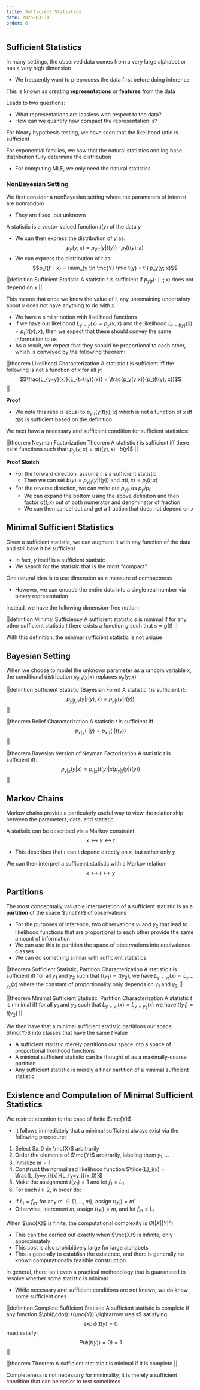 ```yaml
---
title: Sufficient Statistics
date: 2025-03-31
order: 8
---
```


## Sufficient Statistics

In many settings, the observed data comes from a very large alphabet or has a very high dimension

- We frequently want to preprocess the data first before doing inference

This is known as creating **representations** or **features** from the data

Leads to two questions:

- What representations are lossless with respect to the data?
- How can we quantify how compact the representation is?

For binary hypothesis testing, we have seen that the likelihood ratio is sufficient

For exponential families, we saw that the natural statistics and log base distribution fully determine the distribution

- For computing MLE, we only need the natural statistics

### NonBayesian Setting

We first consider a nonBayesian setting where the parameters of interest are nonrandom

- They are fixed, but unknown

A statistic is a vector-valued function $t(y)$ of the data $y$

- We can then express the distribution of $y$ as:
  $$p_y(y; x) = p_{y|t}(y|t(y)) \cdot p_t(t(y); x)$$
- We can express the distribution of $t$ as:
  $$p_t(t' | x) = \sum_{y \in \mc{Y} \mid t(y) = t'} p_y(y; x)$$

||definition Sufficient Statistic
A statistic $t$ is sufficient if $p_{y|t}(\cdot \mid \cdot; x)$ does not depend on $x$
||

This means that once we know the value of $t$, any unremaining uncertainty about $y$ does not have anything to do with $x$

- We have a similar notion with likelihood functions
- If we have our likelihood $L_{y=y}(x) = p_y(y; x)$ and the likelihood $L_{t=t(y)}(x) = p_t(t(y); x)$, then we expect that these should convey the same information to us
- As a result, we expect that they should be proportional to each other, which is conveyed by the following theorem:

||theorem Likelihood Characterization
A statistic $t$ is sufficient iff the following is not a function of $x$ for all $y$:
$$\frac{L_{y=y}(x)}{L_{t=t(y)}(x)} = \frac{p_y(y;x)}{p_t(t(y); x)}$$
||

**Proof**

- We note this ratio is equal to $p_{y|t}(y|t(y); x)$ which is not a function of $x$ iff $t(y)$ is sufficient based on the definition

We next have a necessary and sufficient condition for sufficient statistics:

||theorem Neyman Factorization Theorem
A statistic $t$ is sufficient iff there exist functions such that:
$p_y(y; x) = a(t(y), x) \cdot b(y)$$
||

**Proof Sketch**

- For the forward direction, assume $t$ is a sufficient statistic
  - Then we can set $b(y) = p_{y|t}(y|t(y))$ and $a(t, x) = p_t(t; x)$
- For the reverse direction, we can write out $p_{y|t}$ as $p_y / p_t$
  - We can expand the bottom using the above definition and then factor $a(t, x)$ out of both numerator and denominator of fraction
  - We can then cancel out and get a fraction that does not depend on $x$

## Minimal Sufficient Statistics

Given a sufficient statistic, we can augment it with any function of the data and still have it be sufficient

- In fact, $y$ itself is a sufficient statistic
- We search for the statistic that is the most "compact"

One natural idea is to use dimension as a measure of compactness

- However, we can encode the entire data into a single real number via binary representation

Instead, we have the following dimension-free notion:

||definition Minimal Sufficiency
A sufficient statistic $s$ is minimal if for any other sufficient statistic $t$ there exists a function $g$ such that $s = g(t)$
||

With this definition, the minimal sufficient statistic is not unique

## Bayesian Setting

When we choose to model the unknown parameter as a random variable $x$, the conditional distribution $p_{y|x}(y|x)$ replaces $p_y(y; x)$

||definition Sufficient Statistic (Bayesian Form)
A statistic $t$ is sufficient if:
$$p_{y|t, x}(y|t(y), x) = p_{y|t}(y|t(y))$$
||

||theorem Belief Characterization
A statistic $t$ is sufficient iff:
$$p_{x|y}(\cdot | y) = p_{x|t}(\cdot | t(y))$$
||

||theorem Bayesian Version of Neyman Factorization
A statistic $t$ is sufficient iff:
$$p_{y|x}(y|x) = p_{t|x}(t(y)|x) p_{y|t}(y|t(y))$$
||

## Markov Chains

Markov chains provide a particularly useful way to view the relationship between the parameters, data, and statistic

A statistic can be described via a Markov constraint:
$$x \leftrightarrow y \leftrightarrow t$$

- This describes that $t$ can't depend directly on $x$, but rather only $y$

We can then interpret a sufficeint statistic with a Markov relation:
$$x \leftrightarrow t \leftrightarrow y$$

## Partitions

The most conceptually valuable interpretation of a sufficient statistic is as a **partition** of the space $\mc{Y}$ of observations

- For the purposes of inference, two observations $y_1$ and $y_2$ that lead to likelihood functions that are proportional to each other provide the same amount of information
- We can use this to partition the space of observations into equivalence classes
- We can do something similar with sufficient statistics

||theorem Sufficient Statistic, Partition Characterization
A statistic $t$ is sufficient iff for all $y_1$ and $y_2$ such that $t(y_1) = t(y_2)$, we have $L_{y=y_1}(x) \propto L_{y=y_2}(x)$ where the constant of proportionality only depends on $y_1$ and $y_2$
||

||theorem Minimal Sufficient Statistic, Partition Characterization
A statistic $t$ is minimal iff for all $y_1$ and $y_2$ such that $L_{y=y_1}(x) \propto L_{y=y_2}(x)$ we have $t(y_1) = t(y_2)$
||

We then have that a minimal sufficient statistic partitions our space $\mc{Y}$ into classes that have the same $t$ value

- A sufficient statistic merely partitions our space into a space of proportional likelihood functions
- A minimal sufficient statistic can be thought of as a maximally-coarse partition
- Any sufficient statistic is merely a finer partition of a minimal sufficient statistic

## Existence and Computation of Minimal Sufficient Statistics

We restrict attention to the case of finite $\mc{Y}$

- It follows immediately that a minimal sufficient always exist via the following procedure:

1. Select $x_0 \in \mc{X}$ arbitrarily
2. Order the elements of $\mc{Y}$ arbitrarily, labeling them $y_1, \dots$
3. Initialize $m = 1$
4. Construct the normalized likelihood function $\tilde{L}_i(x) = \frac{L_{y=y_i}(x)}{L_{y=y_i}(x_0)}$
5. Make the assignment $t(y_1) = 1$ and let $f_1 = \tilde{L}_1$
6. For each $i \geq 2$, in order do:

- If $\tilde{L}_i = f_{m'}$ for any $m' \in \{1, \dots, m\}$, assign $t(y_i) = m'$
- Otherwise, increment $m$, assign $t(y_i) = m$, and let $f_m = \tilde{L}_i$

When $\mc{X}$ is finite, the computational complexity is $O(|X| |Y|^2)$

- This can't be carried out exactly when $\mc{X}$ is infinite, only approximately
- This cost is also prohibitively large for large alphabets
- This is generally to establish the existence, and there is generally no known computationally feasible construction

In general, there isn't even a practical methodology that is guaranteed to resolve whether some statistic is minimal

- While necessary and sufficient conditions are not known, we do know some sufficient ones

||definition Complete Sufficient Statistic
A sufficient statistic is complete if any function $\phi(\cdot): t(\mc{Y}) \rightarrow \reals$ satisfying:
$$\exp{\phi(t(y)} = 0$$
must satisfy:
$$P(\phi(t(y)) = 0) = 1$$
||

||theorem Theorem
A sufficient statistic $t$ is minimal if it is complete
||

Completeness is not necessary for minimality, it is merely a sufficient condition that can be easier to test sometimes
